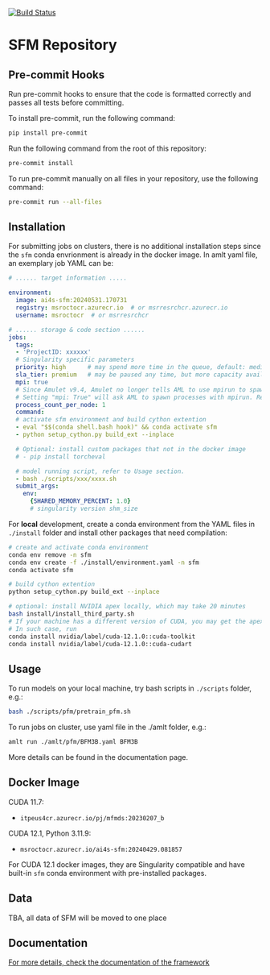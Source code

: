 [![Build Status](https://dev.azure.com/AI4ScienceSFM/SFM_framework/_apis/build/status%2FPython%20Unit%20Tests?branchName=main)](https://dev.azure.com/AI4ScienceSFM/SFM_framework/_build/latest?definitionId=1&branchName=main)

# SFM Repository


## Pre-commit Hooks
Run pre-commit hooks to ensure that the code is formatted correctly and passes all tests before committing.

To install pre-commit, run the following command:

```bash
pip install pre-commit
```

Run the following command from the root of this repository:

```bash
pre-commit install
```

To run pre-commit manually on all files in your repository, use the following command:

```bash
pre-commit run --all-files
```

## Installation

For submitting jobs on clusters, there is no additional installation steps since the `sfm` conda envrionment is already in the docker image. In amlt yaml file, an exemplary job YAML can be:

```yaml
# ...... target information .....

environment:
  image: ai4s-sfm:20240531.170731
  registry: msroctocr.azurecr.io  # or msrresrchcr.azurecr.io
  username: msroctocr  # or msrresrchcr

# ...... storage & code section ......
jobs:
  tags:
  - 'ProjectID: xxxxxx'
  # Singularity specific parameters
  priority: high      # may spend more time in the queue, default: medium
  sla_tier: premium   # may be paused any time, but more capacity available
  mpi: true
  # Since Amulet v9.4, Amulet no longer tells AML to use mpirun to spawn processes by default
  # Setting "mpi: True" will ask AML to spawn processes with mpirun. Requires openmpi installed in the image.
  process_count_per_node: 1
  command:
  # activate sfm environment and build cython extention
  - eval "$$(conda shell.bash hook)" && conda activate sfm
  - python setup_cython.py build_ext --inplace

  # Optional: install custom packages that not in the docker image
  # - pip install torcheval

  # model running script, refer to Usage section.
  - bash ./scripts/xxx/xxxx.sh
  submit_args:
    env:
      {SHARED_MEMORY_PERCENT: 1.0}
      # singularity version shm_size
```


For **local** development, create a conda environment from the YAML files in `./install` folder and install other packages that need compilation:

```bash
# create and activate conda environment
conda env remove -n sfm
conda env create -f ./install/environment.yaml -n sfm
conda activate sfm

# build cython extention
python setup_cython.py build_ext --inplace

# optional: install NVIDIA apex locally, which may take 20 minutes
bash install/install_third_party.sh
# If your machine has a different version of CUDA, you may get the apex compile error.
# In such case, run
conda install nvidia/label/cuda-12.1.0::cuda-toolkit
conda install nvidia/label/cuda-12.1.0::cuda-cudart
```


## Usage

To run models on your local machine, try bash scripts in `./scripts` folder, e.g.:

```bash
bash ./scripts/pfm/pretrain_pfm.sh
```

To run jobs on cluster, use yaml file in the ./amlt folder, e.g.:

```bash
amlt run ./amlt/pfm/BFM3B.yaml BFM3B
```

More details can be found in the documentation page.

## Docker Image
CUDA 11.7:
- `itpeus4cr.azurecr.io/pj/mfmds:20230207_b`

CUDA 12.1, Python 3.11.9:
 - `msroctocr.azurecr.io/ai4s-sfm:20240429.081857`

For CUDA 12.1 docker images, they are Singularity compatible and have built-in `sfm` conda environment with pre-installed packages.


## Data

TBA, all data of SFM will be moved to one place

## Documentation

[ For more details, check the documentation of the framework](https://aka.ms/A4SFramework)
